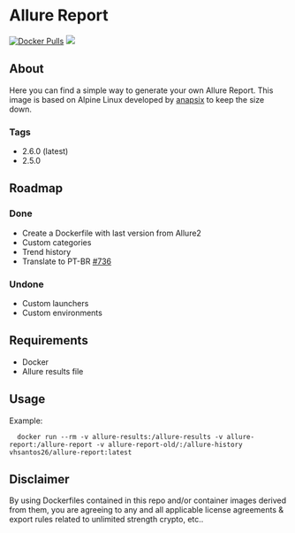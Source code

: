 # Allure Report 

[![Docker Pulls](https://img.shields.io/docker/pulls/vhsantos26/allure-report.svg)](https://hub.docker.com/r/vhsantos26/allure-report/) [![](https://images.microbadger.com/badges/image/vhsantos26/allure-report.svg)](https://microbadger.com/images/vhsantos26/allure-report)


## About

Here you can find a simple way to generate your own Allure Report. This image is based on Alpine Linux developed by [anapsix](https://hub.docker.com/r/anapsix/) to keep the size down.

### Tags

- 2.6.0 (latest)
- 2.5.0

## Roadmap

### Done

- Create a Dockerfile with last version from Allure2
- Custom categories
- Trend history
- Translate to PT-BR [#736](https://github.com/allure-framework/allure2/pull/736)

### Undone

- Custom launchers
- Custom environments

## Requirements

- Docker
- Allure results file

## Usage

Example: 

```docker
  docker run --rm -v allure-results:/allure-results -v allure-report:/allure-report -v allure-report-old/:/allure-history vhsantos26/allure-report:latest
```

## Disclaimer

By using Dockerfiles contained in this repo and/or container images derived from them, you are agreeing to any and all applicable license agreements & export rules related to unlimited strength crypto, etc..